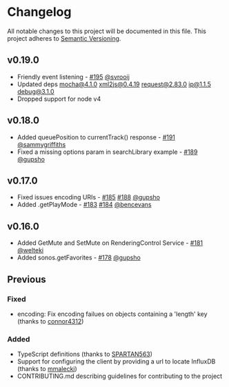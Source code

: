 # Changelog

All notable changes to this project will be documented in this file.
This project adheres to [Semantic Versioning](http://semver.org/).

## v0.19.0

* Friendly event listening - [#195](https://github.com/bencevans/node-sonos/pull/195) [@svrooij](https://github.com/svrooij)
* Updated deps mocha@4.1.0 xml2js@0.4.19 request@2.83.0 ip@1.1.5 debug@3.1.0
* Dropped support for node v4

## v0.18.0

* Added queuePosition to currentTrack() response - [#191](https://github.com/bencevans/node-sonos/pull/191) [@sammygriffiths](https://github.com/sammygriffiths)
* Fixed a missing options param in searchLibrary example - [#189](https://github.com/bencevans/node-sonos/pull/189) [@gupsho](https://github.com/gupsho)

## v0.17.0

* Fixed issues encoding URIs - [#185](https://github.com/bencevans/node-sonos/issues/185) [#188](https://github.com/bencevans/node-sonos/pull/188) [@gupsho](https://github.com/gupsho)
* Added .getPlayMode - [#183](https://github.com/bencevans/node-sonos/pull/184) [#184](https://github.com/bencevans/node-sonos/pull/184) [@bencevans](https://github.com/bencevans)

## v0.16.0

* Added GetMute and SetMute on RenderingControl Service - [#181](https://github.com/bencevans/node-sonos/pull/181) [@welteki](https://github.com/welteki)
* Added sonos.getFavorites - [#178](https://github.com/bencevans/node-sonos/pull/178) [@gupsho](https://github.com/gupsho)

## Previous

### Fixed
* encoding: Fix encoding failues on objects containing a 'length' key (thanks to [connor4312](https://github.com/connor4312))

### Added
* TypeScript definitions (thanks to [SPARTAN563](https://github.com/SPARTAN563))
* Support for configuring the client by providing a url to locate InfluxDB (thanks to [mmalecki](https://github.com/mmalecki))
* CONTRIBUTING.md describing guidelines for contributing to the project



